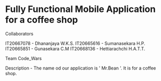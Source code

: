# Fully Functional Mobile Application for a coffee shop

Collaborators 

IT20667078 - Dhananjaya W.K.S.
IT20665616 - Sumanasekara H.P.
IT20665851 - Gunasekara C.M
IT20668136 - Hettiarachchi H.A.T.T.
                
Team
Code_Wars

Description - 
The name od our application is ' Mr.Bean '. It is for a coffee shop. 
